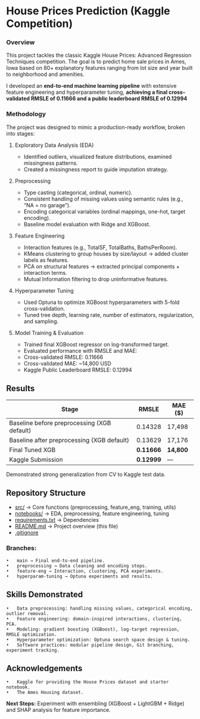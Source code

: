 # House Prices Prediction (Kaggle Competition)

### Overview
This project tackles the classic Kaggle House Prices: Advanced Regression Techniques competition.
The goal is to predict home sale prices in Ames, Iowa based on 80+ explanatory features ranging from lot size and year built to neighborhood and amenities.

I developed an **end-to-end machine learning pipeline** with extensive feature engineering and hyperparameter tuning, **achieving a final cross-validated RMSLE of 0.11666 and a public leaderboard RMSLE of 0.12994**


### Methodology

The project was designed to mimic a production-ready workflow, broken into stages:

1.	Exploratory Data Analysis (EDA)

	  -	Identified outliers, visualized feature distributions, examined missingness patterns.
	  -	Created a missingness report to guide imputation strategy.
   
2.	Preprocessing

	  -	Type casting (categorical, ordinal, numeric).
	  -	Consistent handling of missing values using semantic rules (e.g., “NA = no garage”).
	  -	Encoding categorical variables (ordinal mappings, one-hot, target encoding).
	  -	Baseline model evaluation with Ridge and XGBoost.
   
3.	Feature Engineering

	  -	Interaction features (e.g., TotalSF, TotalBaths, BathsPerRoom).
	  -	KMeans clustering to group houses by size/layout → added cluster labels as features.
	  -	PCA on structural features → extracted principal components + interaction terms.
	  -	Mutual Information filtering to drop uninformative features.


4.	Hyperparameter Tuning

	  -	Used Optuna to optimize XGBoost hyperparameters with 5-fold cross-validation.
	  -	Tuned tree depth, learning rate, number of estimators, regularization, and sampling.

   
5.	Model Training & Evaluation

	  -	Trained final XGBoost regressor on log-transformed target.
	  -	Evaluated performance with RMSLE and MAE:
	  -	Cross-validated RMSLE: 0.11666
	  -	Cross-validated MAE: ~14,800 USD
	  -	Kaggle Public Leaderboard RMSLE: 0.12994



## Results

| Stage                    | RMSLE   | MAE ($)   |
|---------------------------|---------|-----------|
| Baseline before preprocessing (XGB default)    | 0.14328   | 17,498    |
| Baseline after preprocessing (XGB default)    | 0.13629   | 17,176    |
| Final Tuned XGB           | **0.11666** | **14,800** |
| Kaggle Submission         | **0.12999** | — |

Demonstrated strong generalization from CV to Kaggle test data.


## Repository Structure
- [src/](src) → Core functions (preprocessing, feature_eng, training, utils)
- [notebooks/](notebooks) → EDA, preprocessing, feature engineering, tuning
- [requirements.txt](requirements.txt) → Dependencies
- [README.md](README.md) → Project overview (this file)
- [.gitignore](.gitignore)


### Branches:
	•	main → Final end-to-end pipeline.
	•	preprocessing → Data cleaning and encoding steps.
	•	feature-eng → Interaction, clustering, PCA experiments.
	•	hyperparam-tuning → Optuna experiments and results.


## Skills Demonstrated
	•	Data preprocessing: handling missing values, categorical encoding, outlier removal.
	•	Feature engineering: domain-inspired interactions, clustering, PCA.
	•	Modeling: gradient boosting (XGBoost), log-target regression, RMSLE optimization.
	•	Hyperparameter optimization: Optuna search space design & tuning.
	•	Software practices: modular pipeline design, Git branching, experiment tracking.


## Acknowledgements
	•	Kaggle for providing the House Prices dataset and starter notebook.
	•	The Ames Housing dataset.


**Next Steps:** Experiment with ensembling (XGBoost + LightGBM + Ridge) and SHAP analysis for feature importance.

